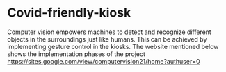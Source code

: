 # Covid-friendly-kiosk
Computer vision empowers machines to detect and recognize different objects in the surroundings just like humans. This can be achieved by implementing gesture control in the kiosks.
The website mentioned below shows the implementation phases of the project
https://sites.google.com/view/computervision21/home?authuser=0
